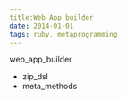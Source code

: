 ```yaml
---
title:Web App builder
date: 2014-01-01
tags: ruby, metaprogramming
---
```


web_app_builder
  - zip_dsl
  - meta_methods